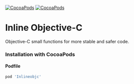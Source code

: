 [![CocoaPods](https://img.shields.io/cocoapods/p/Inlineobjc.svg?style=flat)](https://cocoapods.org/pods/Inlineobjc)
[![CocoaPods](https://img.shields.io/cocoapods/v/Inlineobjc.svg?style=flat)](https://cocoapods.org/pods/Inlineobjc)


# Inline Objective-C
Objective-C small functions for more stable and safer code. 


### Installation with CocoaPods
#### Podfile
```ruby
pod 'Inlineobjc'
```

